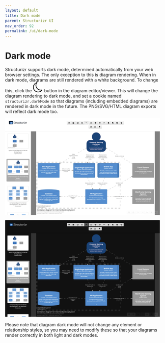 ```yaml
---
layout: default
title: Dark mode
parent: Structurizr UI
nav_order: 92
permalink: /ui/dark-mode
---
```


# Dark mode

Structurizr supports dark mode, determined automatically from your web browser settings.
The only exception to this is diagram rendering.  When in dark mode, diagrams are still rendered with a white background.
To change this, click the ![moon icon](bootstrap-icons/moon.svg) button in the diagram editor/viewer.
This will change the diagram rendering to dark mode, and set a cookie named `structurizr.darkMode` so that diagrams
(including embedded diagrams) are rendered in dark mode in the future.
The PNG/SVG/HTML diagram exports will reflect dark mode too.

![Light mode](images/dark-mode-1.png)

![Dark mode](images/dark-mode-2.png)

Please note that diagram dark mode will not change any element or relationship styles, so you may need to modify these so that your diagrams render correctly in both light and dark modes.
